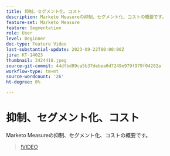 ```yaml
---
title: 抑制、セグメント化、コスト
description: Marketo Measureの抑制、セグメント化、コストの概要です。
feature-set: Marketo Measure
feature: Segmentation
role: User
level: Beginner
doc-type: Feature Video
last-substantial-update: 2023-09-22T00:00:00Z
jira: KT-14023
thumbnail: 3424418.jpeg
source-git-commit: 44dfbd89ca5b37debea0d7249e979f979f04282a
workflow-type: tm+mt
source-wordcount: '26'
ht-degree: 0%

---
```



# 抑制、セグメント化、コスト

Marketo Measureの抑制、セグメント化、コストの概要です。

>[!VIDEO](https://video.tv.adobe.com/v/3424418/?learn=on)
